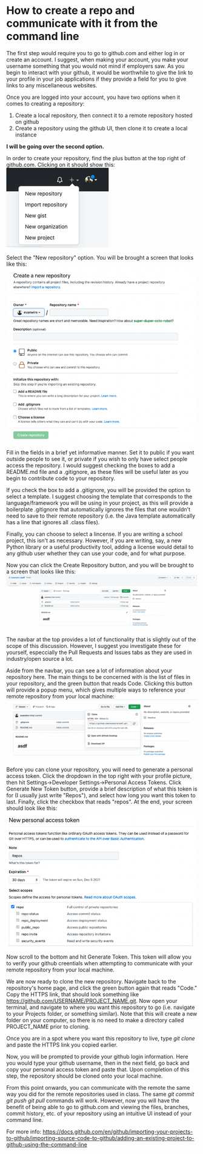 # How to create a repo and communicate with it from the command line
The first step would require you to go to github.com and either log in or create an account. I suggest, when making your account, you make your username something that you would not mind if employers saw. As you begin to interact with your github, it would be worthwhile to give the link to your profile in your job applications if they provide a field for you to give links to any miscellaneous websites.

Once you are logged into your account, you have two options when it comes to creating a repository:
1. Create a local repository, then connect it to a remote repository hosted on github
2. Create a repository using the github UI, then clone it to create a local instance

**I will be going over the second option.**

In order to create your repository, find the plus button at the top right of github.com. Clicking on it should show this:
![Repo Creation](./img1.png)

Select the "New repository" option. You will be brought a screen that looks like this:
![New repo](./img2.png)

Fill in the fields in a brief yet informative manner. Set it to public if you want outside people to see it, or private if you wish to only have select people access the repository. I would suggest checking the boxes to add a README.md file and a .gitignore, as these files will be useful later as you begin to contribute code to your repository. 

If you check the box to add a .gitignore, you will be provided the option to select a template. I suggest choosing the template that corresponds to the language/framework you will be using in your project, as this will provide a boilerplate .gitignore that automatically ignores the files that one wouldn't need to save to their remote repository (i.e. the Java template automatically has a line that ignores all .class files).

Finally, you can choose to select a lincense. If you are writing a school project, this isn't as necessary. However, if you are writing, say, a new Python library or a useful productivity tool, adding a license would detail to any github user whether they can use your code, and for what purpose.

Now you can click the Create Repository button, and you will be brought to a screen that looks like this:
![Repository Landing Page](./img3.png)

The navbar at the top provides a lot of functionality that is slightly out of the scope of this discussion. However, I suggest you investigate these for yourself, especcially the Pull Requests and Issues tabs as they are used in industry/open source a lot.

Aside from the navbar, you can see a lot of information about your repository here. The main things to be concerned with is the list of files in your repository, and the green button that reads Code. Clicking this button will provide a popup menu, which gives multiple ways to reference your remote repository from your local machine:
![Repo clone menu](./img4.png)

Before you can clone your repository, you will need to generate a personal access token. Click the dropdown in the top right with your profile picture, then hit Settings->Developer Settings->Personal Access Tokens. Click Generate New Token button, provide a brief description of what this token is for (I usually just write "Repos"), and select how long you want this token to last. Finally, click the checkbox that reads "repos". At the end, your screen should look like this:
![Personal access token](./img5.png)

Now scroll to the bottom and hit Generate Token. This token will allow you to verify your github creentials when attempting to communicate with your remote repository from your local machine.

We are now ready to clone the new repository. Navigate back to the repository's home page, and click the green button again that reads "Code." Copy the HTTPS link, that should look something like https://github.com/USERNAME/PROJECT_NAME.git. Now open your terminal, and navigate to where you want this repository to go (i.e. navigate to your Projects folder, or something similar). Note that this will create a new folder on your computer, so there is no need to make a directory called PROJECT_NAME prior to cloning.

Once you are in a spot where you want this repository to live, type *git clone* and paste the HTTPS link you copied earlier.

Now, you will be prompted to provide your github login information. Here you would type your github username, then in the next field, go back and copy your personal access token and paste that. Upon completion of this step, the repository should be cloned onto your local machine.

From this point onwards, you can communicate with the remote the same way you did for the remote repositories used in class. The same *git commit* *git push* *git pull* commands will work. However, now you will have the benefit of being able to go to github.com and viewing the files, branches, commit history, etc. of your repository using an intuitive UI instead of your command line. 

For more info: https://docs.github.com/en/github/importing-your-projects-to-github/importing-source-code-to-github/adding-an-existing-project-to-github-using-the-command-line
